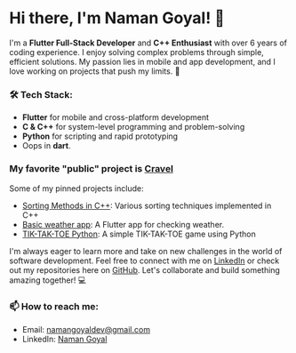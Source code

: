 # Hi there, I'm Naman Goyal! 👋

I'm a **Flutter Full-Stack Developer** and **C++ Enthusiast** with over 6 years of coding experience. I enjoy solving complex problems through simple, efficient solutions. My passion lies in mobile and app development, and I love working on projects that push my limits. 🚀

### 🛠️ Tech Stack:
- **Flutter** for mobile and cross-platform development
- **C & C++** for system-level programming and problem-solving
- **Python** for scripting and rapid prototyping
- Oops in **dart**.

### My favorite "public" project is [Cravel](https://github.com/NamanGoyalK/CRAVEL-Overhauled.git)

Some of my pinned projects include:
- [Sorting Methods in C++](https://github.com/NamanGoyalK/Sorting-Methods-In-C): Various sorting techniques implemented in C++
- [Basic weather app](https://github.com/NamanGoyalK/Weather-Basic): A Flutter app for checking weather.
- [TIK-TAK-TOE Python](https://github.com/NamanGoyalK/TIK-TAK-TOE-Python): A simple TIK-TAK-TOE game using Python

I'm always eager to learn more and take on new challenges in the world of software development. Feel free to connect with me on [LinkedIn](https://www.linkedin.com/in/naman-goyal-dev) or check out my repositories here on [GitHub](https://github.com/NamanGoyalK). Let's collaborate and build something amazing together! 💻

### 📫 How to reach me:
- Email: namangoyaldev@gmail.com
- LinkedIn: [Naman Goyal](https://www.linkedin.com/in/naman-goyal-dev)
